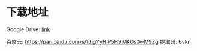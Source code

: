 # 下载地址

Google Drive: [link](https://drive.google.com/drive/folders/1AHRNOodpNWsRIq6__gdghFJUhr1-l01D?usp=sharing)

百度云: https://pan.baidu.com/s/1digYyHlP5H9IVKOs0wM9Zg 提取码: 6vkn
